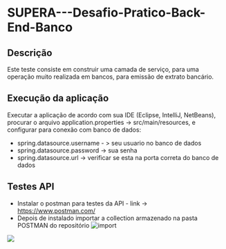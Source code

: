 # SUPERA---Desafio-Pratico-Back-End-Banco

## Descrição

Este teste consiste em construir uma camada de serviço, para uma operação muito realizada em bancos, para emissão de extrato bancário.

## Execução da aplicação

Executar a aplicação de acordo com sua IDE (Eclipse, IntelliJ, NetBeans), procurar o arquivo application.properties -> src/main/resources, e configurar para conexão com 
banco de dados:
- spring.datasource.username - > seu usuario no banco de dados
- spring.datasource.password -> sua senha
- spring.datasource.url -> verificar se esta na porta correta do banco de dados

## Testes API
- Instalar o postman para testes da API - link -> https://www.postman.com/
- Depois de instalado importar a collection armazenado na pasta POSTMAN do repositório
![import](https://user-images.githubusercontent.com/91353097/165001607-33a53a09-8730-4622-ad8a-36c14395ed8e.png)

<div alingn-"center">
<img src="https://user-images.githubusercontent.com/91353097/165001607-33a53a09-8730-4622-ad8a-36c14395ed8e.png"
</div>

